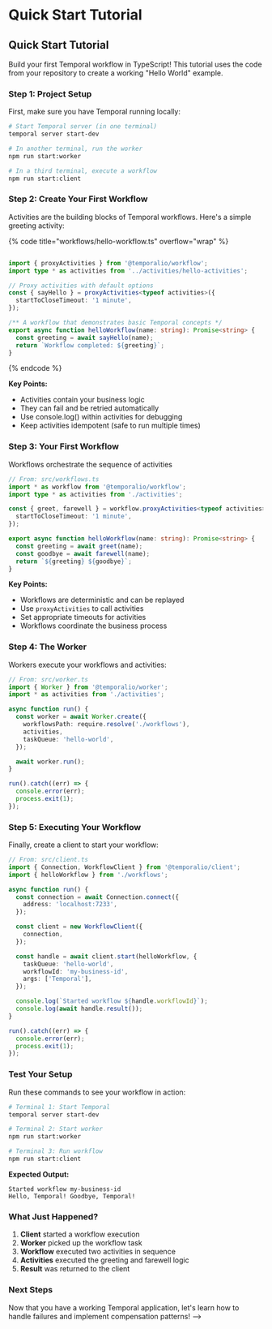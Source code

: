 # Quick Start Tutorial

## Quick Start Tutorial <a href="#quick-start-tutorial" id="quick-start-tutorial"></a>

Build your first Temporal workflow in TypeScript! This tutorial uses the code from your repository to create a working "Hello World" example.

### Step 1: Project Setup <a href="#step-1-project-setup" id="step-1-project-setup"></a>

First, make sure you have Temporal running locally:

```bash
# Start Temporal server (in one terminal)
temporal server start-dev

# In another terminal, run the worker
npm run start:worker

# In a third terminal, execute a workflow
npm run start:client
```

### Step 2: Create Your First Workflow <a href="#step-2-your-first-activity" id="step-2-your-first-activity"></a>

Activities are the building blocks of Temporal workflows. Here's a simple greeting activity:

{% code title="workflows/hello-workflow.ts" overflow="wrap" %}
```typescript

import { proxyActivities } from '@temporalio/workflow';
import type * as activities from '../activities/hello-activities';

// Proxy activities with default options
const { sayHello } = proxyActivities<typeof activities>({
  startToCloseTimeout: '1 minute',
});

/** A workflow that demonstrates basic Temporal concepts */
export async function helloWorkflow(name: string): Promise<string> {
  const greeting = await sayHello(name);
  return `Workflow completed: ${greeting}`;
}

```
{% endcode %}

**Key Points:**

* Activities contain your business logic
* They can fail and be retried automatically
* Use console.log() within activities for debugging
* Keep activities idempotent (safe to run multiple times)

### Step 3: Your First Workflow <a href="#step-3-your-first-workflow" id="step-3-your-first-workflow"></a>

Workflows orchestrate the sequence of activities

```typescript
// From: src/workflows.ts
import * as workflow from '@temporalio/workflow';
import type * as activities from './activities';

const { greet, farewell } = workflow.proxyActivities<typeof activities>({
  startToCloseTimeout: '1 minute',
});

export async function helloWorkflow(name: string): Promise<string> {
  const greeting = await greet(name);
  const goodbye = await farewell(name);
  return `${greeting} ${goodbye}`;
}
```

**Key Points:**

* Workflows are deterministic and can be replayed
* Use `proxyActivities` to call activities
* Set appropriate timeouts for activities
* Workflows coordinate the business process

### Step 4: The Worker <a href="#step-4-the-worker" id="step-4-the-worker"></a>

Workers execute your workflows and activities:

```typescript
// From: src/worker.ts
import { Worker } from '@temporalio/worker';
import * as activities from './activities';

async function run() {
  const worker = await Worker.create({
    workflowsPath: require.resolve('./workflows'),
    activities,
    taskQueue: 'hello-world',
  });

  await worker.run();
}

run().catch((err) => {
  console.error(err);
  process.exit(1);
});
```

### Step 5: Executing Your Workflow <a href="#step-5-executing-your-workflow" id="step-5-executing-your-workflow"></a>

Finally, create a client to start your workflow:

```typescript
// From: src/client.ts
import { Connection, WorkflowClient } from '@temporalio/client';
import { helloWorkflow } from './workflows';

async function run() {
  const connection = await Connection.connect({
    address: 'localhost:7233',
  });

  const client = new WorkflowClient({
    connection,
  });

  const handle = await client.start(helloWorkflow, {
    taskQueue: 'hello-world',
    workflowId: 'my-business-id',
    args: ['Temporal'],
  });

  console.log(`Started workflow ${handle.workflowId}`);
  console.log(await handle.result());
}

run().catch((err) => {
  console.error(err);
  process.exit(1);
});
```

### Test Your Setup <a href="#test-your-setup" id="test-your-setup"></a>

Run these commands to see your workflow in action:

```bash
# Terminal 1: Start Temporal
temporal server start-dev

# Terminal 2: Start worker  
npm run start:worker

# Terminal 3: Run workflow
npm run start:client
```

**Expected Output:**



```
Started workflow my-business-id
Hello, Temporal! Goodbye, Temporal!
```

### What Just Happened? <a href="#what-just-happened" id="what-just-happened"></a>

1. **Client** started a workflow execution
2. **Worker** picked up the workflow task
3. **Workflow** executed two activities in sequence
4. **Activities** executed the greeting and farewell logic
5. **Result** was returned to the client

### Next Steps <a href="#next-steps" id="next-steps"></a>

Now that you have a working Temporal application, let's learn how to handle failures and implement compensation patterns! -->
